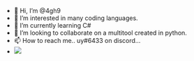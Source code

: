 - 👋 Hi, I’m @4gh9
- 👀 I’m interested in many coding languages.
- 🌱 I’m currently learning C#
- 💞️ I’m looking to collaborate on a multitool created in python.
- 📫 How to reach me.. uy#6433 on discord...
- <img src="https://discord.c99.nl/widget/theme-1/909623557670187090.png"/></a>
